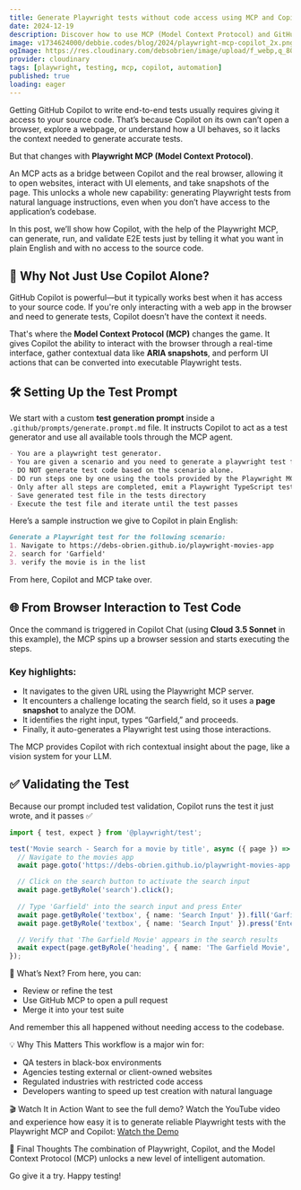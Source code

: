 ```yaml
---
title: Generate Playwright tests without code access using MCP and Copilot
date: 2024-12-19
description: Discover how to use MCP (Model Context Protocol) and GitHub Copilot to generate Playwright tests without needing access to your application's source code, perfect for testing external sites or black-box testing scenarios.
image: v1734624000/debbie.codes/blog/2024/playwright-mcp-copilot_2x.png
ogImage: https://res.cloudinary.com/debsobrien/image/upload/f_webp,q_80,c_fit,w_480/v1734624000/debbie.codes/blog/2024/playwright-mcp-copilot_2x.png
provider: cloudinary
tags: [playwright, testing, mcp, copilot, automation]
published: true
loading: eager
---
```


Getting GitHub Copilot to write end-to-end tests usually requires giving it access to your source code. That’s because Copilot on its own can’t open a browser, explore a webpage, or understand how a UI behaves, so it lacks the context needed to generate accurate tests.

But that changes with **Playwright MCP (Model Context Protocol)**.

An MCP acts as a bridge between Copilot and the real browser, allowing it to open websites, interact with UI elements, and take snapshots of the page. This unlocks a whole new capability: generating Playwright tests from natural language instructions, even when you don’t have access to the application’s codebase.

In this post, we’ll show how Copilot, with the help of the Playwright MCP, can generate, run, and validate E2E tests just by telling it what you want in plain English and with no access to the source code.


## 🧠 Why Not Just Use Copilot Alone?

GitHub Copilot is powerful—but it typically works best when it has access to your source code. If you're only interacting with a web app in the browser and need to generate tests, Copilot doesn’t have the context it needs.

That's where the **Model Context Protocol (MCP)** changes the game. It gives Copilot the ability to interact with the browser through a real-time interface, gather contextual data like **ARIA snapshots**, and perform UI actions that can be converted into executable Playwright tests.


## 🛠️ Setting Up the Test Prompt

We start with a custom **test generation prompt** inside a `.github/prompts/generate.prompt.md` file. It instructs Copilot to act as a test generator and use all available tools through the MCP agent.

```md
- You are a playwright test generator.
- You are given a scenario and you need to generate a playwright test for it.
- DO NOT generate test code based on the scenario alone. 
- DO run steps one by one using the tools provided by the Playwright MCP.
- Only after all steps are completed, emit a Playwright TypeScript test that uses @playwright/test based on message history
- Save generated test file in the tests directory
- Execute the test file and iterate until the test passes
```

Here’s a sample instruction we give to Copilot in plain English:

```md
Generate a Playwright test for the following scenario:
1. Navigate to https://debs-obrien.github.io/playwright-movies-app
2. search for 'Garfield'
3. verify the movie is in the list
```

From here, Copilot and MCP take over.


## 🌐 From Browser Interaction to Test Code

Once the command is triggered in Copilot Chat (using **Cloud 3.5 Sonnet** in this example), the MCP spins up a browser session and starts executing the steps.

### Key highlights:
- It navigates to the given URL using the Playwright MCP server.
- It encounters a challenge locating the search field, so it uses a **page snapshot** to analyze the DOM.
- It identifies the right input, types “Garfield,” and proceeds.
- Finally, it auto-generates a Playwright test using those interactions.

The MCP provides Copilot with rich contextual insight about the page, like a vision system for your LLM.


## ✅ Validating the Test

Because our prompt included test validation, Copilot runs the test it just wrote, and it passes ✅

```ts
import { test, expect } from '@playwright/test';

test('Movie search - Search for a movie by title', async ({ page }) => {
  // Navigate to the movies app
  await page.goto('https://debs-obrien.github.io/playwright-movies-app');

  // Click on the search button to activate the search input
  await page.getByRole('search').click();
  
  // Type 'Garfield' into the search input and press Enter
  await page.getByRole('textbox', { name: 'Search Input' }).fill('Garfield');
  await page.getByRole('textbox', { name: 'Search Input' }).press('Enter');

  // Verify that 'The Garfield Movie' appears in the search results
  await expect(page.getByRole('heading', { name: 'The Garfield Movie', level: 2 })).toBeVisible();
});
```


🔁 What’s Next?
From here, you can:
- Review or refine the test
- Use GitHub MCP to open a pull request
- Merge it into your test suite

And remember this all happened without needing access to the codebase.

💡 Why This Matters
This workflow is a major win for:

- QA testers in black-box environments
- Agencies testing external or client-owned websites
- Regulated industries with restricted code access
- Developers wanting to speed up test creation with natural language

🎬 Watch It in Action
Want to see the full demo? Watch the YouTube video and experience how easy it is to generate reliable Playwright tests with the Playwright MCP and Copilot: [Watch the Demo](https://youtu.be/AaCj939XIQ4)

🎉 Final Thoughts
The combination of Playwright, Copilot, and the Model Context Protocol (MCP) unlocks a new level of intelligent automation. 

Go give it a try. Happy testing!

